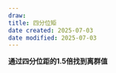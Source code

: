 ```yaml
---
draw:
title: 四分位矩
date created: 2025-07-03
date modified: 2025-07-03
---
```

**通过四分位距的****1.5****倍找到离群值**
